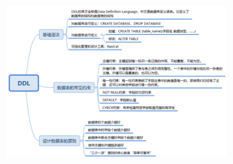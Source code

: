 <img alt="04 使用DDL创建数据&数据表需要注意什么？-53aff379.png" src="assets/04 使用DDL创建数据&数据表需要注意什么？-53aff379.png" width="" height="" >
